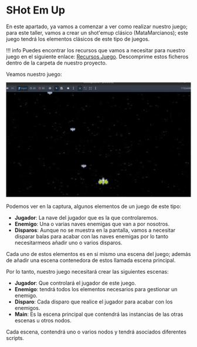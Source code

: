 # SHot Em Up

En este apartado, ya vamos a comenzar a ver como realizar nuestro juego; para este taller, vamos a crear un shot'emup clásico (MataMarcianos); este juego tendrá los elementos clásicos de este tipo de juegos.

!!! info
    Puedes encontrar los recursos que vamos a necesitar para nuestro juego en el siguiente enlace:
    [Recursos Juego](/assets/shotemup_resources.zip). Descomprime estos ficheros dentro de la carpeta de nuestro proyecto.

Veamos nuestro juego:

![juego 1](img/juego1.png)

Podemos ver en la captura, algunos elementos de un juego de este tipo:

* **Jugador**: La nave del jugador que es la que controlaremos.
* **Enemigo**: Una o varias naves enemigas que van a por nosotros.
* **Disparos**: Aunque no se muestra en la pantalla, vamos a necesitar disparar balas para acabar con las naves enemigas por lo tanto necesitarmeos añadir uno o varios disparos.

Cada uno de estos elementos es en si mismo una escena del juego; además de añadir una escena contenedora de estos llamada escena principal.

Por lo tanto, nuestro juego necesitará crear las siguientes escenas:

* **Jugador**: Que controlará el jugador de este juego.
* **Enemigo**: tendrá todos los elementos necesarios para gestionar un enemigo.
* **Disparo**: Cada disparo que realice el jugador para acabar con los enemigos.
* **Main**: Es la escena principal que contendrá las instancias de las otras escenas u otros nodos.

Cada escena, contendrá uno o varios nodos y tendrá asociados diferentes scripts.